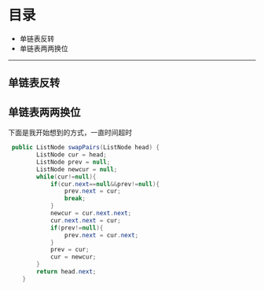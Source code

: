#  目录

* 单链表反转
* 单链表两两换位

***



## 单链表反转



## 单链表两两换位

下面是我开始想到的方式，一直时间超时

```java
 public ListNode swapPairs(ListNode head) {
        ListNode cur = head;
        ListNode prev = null;
        ListNode newcur = null;
        while(cur!=null){
            if(cur.next==null&&prev!=null){
                prev.next = cur;
                break;
            }
            newcur = cur.next.next;
            cur.next.next = cur;
            if(prev!=null){
                prev.next = cur.next;
            }
            prev = cur;
            cur = newcur;
        }
        return head.next;
    }
```









